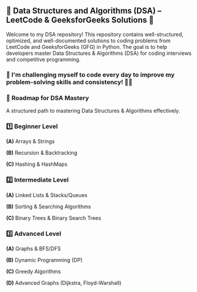 ## 📌 **Data Structures and Algorithms (DSA) – LeetCode & GeeksforGeeks Solutions** 🚀

Welcome to my DSA repository! This repository contains well-structured, optimized, and well-documented solutions to coding problems from LeetCode and GeeksforGeeks (GFG) in Python. The goal is to help developers master Data Structures & Algorithms (DSA) for coding interviews and competitive programming.

### 📌 I'm challenging myself to code every day to improve my problem-solving skills and consistency! 💪🔥



### 📌 **Roadmap for DSA Mastery** 

A structured path to mastering Data Structures & Algorithms effectively.

### 1️⃣ **Beginner Level**

**(A)** Arrays & Strings

**(B)** Recursion & Backtracking

**(C)** Hashing & HashMaps

### 2️⃣ **Intermediate Level**

**(A)** Linked Lists & Stacks/Queues

**(B)** Sorting & Searching Algorithms

**(C)** Binary Trees & Binary Search Trees

### 3️⃣ **Advanced Level**

**(A)** Graphs & BFS/DFS

**(B)** Dynamic Programming (DP)

**(C)** Greedy Algorithms

**(D)** Advanced Graphs (Dijkstra, Floyd-Warshall)



